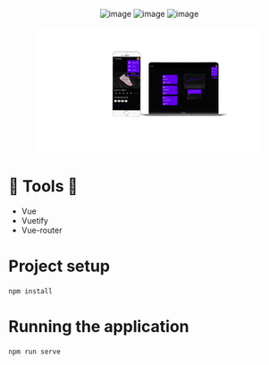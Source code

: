 <div align='center'>
 
 ![image](https://img.shields.io/badge/Vue.js-35495E?style=for-the-badge&logo=vue.js&logoColor=4FC08D)
 ![image](https://img.shields.io/badge/Sass-CC6699?style=for-the-badge&logo=sass&logoColor=white)
 ![image](https://img.shields.io/badge/JavaScript-F7DF1E?style=for-the-badge&logo=javascript&logoColor=black) 
 
 </div>
 
 <div align="center">
 
  <img alt="project" src="./projeto.png" width="80%">
  
</div>

# 👷 Tools 👷
 - Vue
 - Vuetify
 - Vue-router
 
# Project setup
```
npm install
```
#  Running the application
```
npm run serve
```
 
